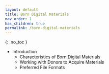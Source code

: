 ```yaml
---
layout: default
title: Born Digital Materials
nav_order: 1
has_children: true
permalink: /born-digital-materials
---
```


{: .no_toc }

- Introduction
    - Characteristics of Born Digital Materials
    - Working with Donors to Acquire Materials
    - Preferred File Formats